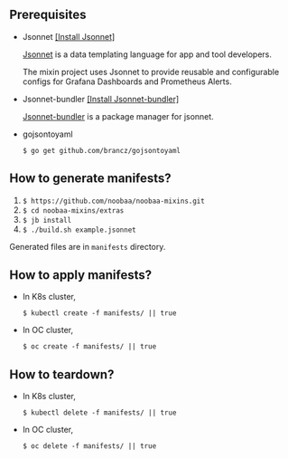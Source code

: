 ## Prerequisites
* Jsonnet [[Install Jsonnet]](https://github.com/google/jsonnet#building-jsonnet)

   [Jsonnet](https://jsonnet.org/learning/getting_started.html) is a data templating language for app and tool developers.

   The mixin project uses Jsonnet to provide reusable and configurable configs for Grafana Dashboards and Prometheus Alerts.
* Jsonnet-bundler [[Install Jsonnet-bundler]](https://github.com/jsonnet-bundler/jsonnet-bundler#install)

   [Jsonnet-bundler](https://github.com/jsonnet-bundler/jsonnet-bundler) is a package manager for jsonnet.
*  gojsontoyaml

   `$ go get github.com/brancz/gojsontoyaml`

## How to generate manifests?
1. `$ https://github.com/noobaa/noobaa-mixins.git`
2. `$ cd noobaa-mixins/extras`
3. `$ jb install`
4. `$ ./build.sh example.jsonnet`

Generated files are in `manifests` directory.

## How to apply manifests?
* In K8s cluster,

  `$ kubectl create -f manifests/ || true`

* In OC cluster,

  `$ oc create -f manifests/ || true`

## How to teardown?

* In K8s cluster,

  `$ kubectl delete -f manifests/ || true`

* In OC cluster,

  `$ oc delete -f manifests/ || true`
